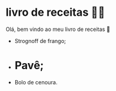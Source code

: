 # livro de receitas :man_cook:

Olá, bem vindo ao meu livro de receitas :wave:

- Strognoff de frango;

- Pavê;
  =======

- Bolo de cenoura.

